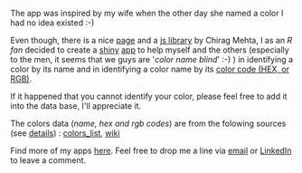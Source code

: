 The app was inspired by my wife when the other day she named a color I had no idea existed :-) 

Even though, there is a nice [page](http://chir.ag/projects/name-that-color) and a [js library](http://chir.ag/projects/ntc/) by Chirag Mehta, I as an *R fan* decided to create a [shiny](http://shiny.rstudio.com/) [app](https://www.dkisler.de/projects/shiny/name_the_color/) to help myself and the others (especially to the men, it seems that we guys are '*color name blind*' :-) ) in identifying a color by its name and in identifying a color name by its [color code (HEX, or RGB)](https://en.wikipedia.org/wiki/Web_colors).

If it happened that you cannot identify your color, please feel free to add it into the data base, I'll appreciate it.

The colors data (*name, hex and rgb codes*) are from the folowing sources (see [details](https://github.com/kislerdm/name_the_color/blob/master/get_colors_info.ipynb)) : [colors_list](http://people.csail.mit.edu/jaffer/Color/resenecolours.txt), [wiki](https://en.wikipedia.org/wiki/List_of_colors:_A%E2%80%93F)

Find more of my apps [here](https://www.dkisler.de). Feel free to drop me a line via [email](mailto:admin@dkisler.de) or [LinkedIn](https://www.linkedin.com/in/dkisler) to leave a comment.